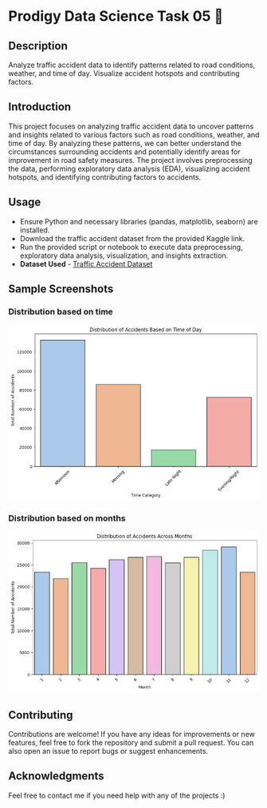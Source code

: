 # Prodigy Data Science Task 05 📝


## Description

Analyze traffic accident data to identify patterns related to road conditions, weather, and time of day. Visualize accident hotspots and contributing factors.


## Introduction

This project focuses on analyzing traffic accident data to uncover patterns and insights related to various factors such as road conditions, weather, and time of day. By analyzing these patterns, we can better understand the circumstances surrounding accidents and potentially identify areas for improvement in road safety measures. The project involves preprocessing the data, performing exploratory data analysis (EDA), visualizing accident hotspots, and identifying contributing factors to accidents.


## Usage

- Ensure Python and necessary libraries (pandas, matplotlib, seaborn) are installed.
- Download the traffic accident dataset from the provided Kaggle link.
- Run the provided script or notebook to execute data preprocessing, exploratory data analysis, visualization, and insights extraction.
- **Dataset Used** - [Traffic Accident Dataset](https://www.kaggle.com/datasets/saurabhshahane/road-traffic-accidents)


## Sample Screenshots
### Distribution based on time
![Time](https://github.com/kunal9960/PRODIGY_DS_05/blob/master/Time%20Category.png)

### Distribution based on months
![Month](https://github.com/kunal9960/PRODIGY_DS_05/blob/master/Month%20Category.png)


## Contributing

Contributions are welcome! If you have any ideas for improvements or new features, feel free to fork the repository and submit a pull request. You can also open an issue to report bugs or suggest enhancements.


## Acknowledgments

Feel free to contact me if you need help with any of the projects :)
